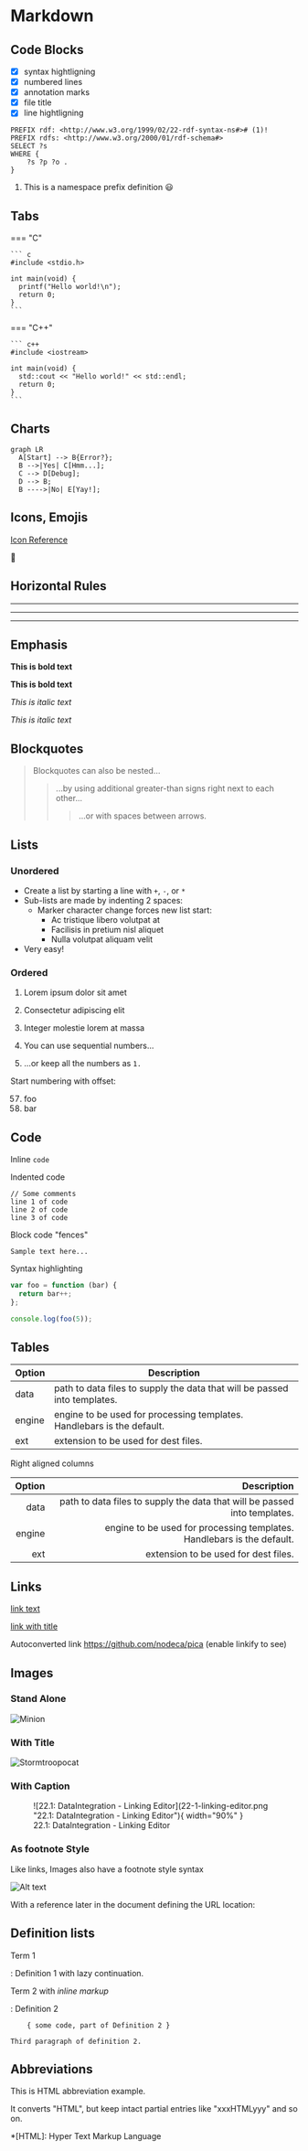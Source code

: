 # Markdown

## Code Blocks

- [x] syntax hightligning
- [x] numbered lines
- [x] annotation marks
- [x] file title
- [x] line hightligning

``` sparql title="select.rq" linenums="1" hl_lines="3 6"
PREFIX rdf: <http://www.w3.org/1999/02/22-rdf-syntax-ns#># (1)!
PREFIX rdfs: <http://www.w3.org/2000/01/rdf-schema#>
SELECT ?s
WHERE {
    ?s ?p ?o .
}
```

1. This is a namespace prefix definition 😃


## Tabs

=== "C"

    ``` c
    #include <stdio.h>

    int main(void) {
      printf("Hello world!\n");
      return 0;
    }
    ```

=== "C++"

    ``` c++
    #include <iostream>

    int main(void) {
      std::cout << "Hello world!" << std::endl;
      return 0;
    }
    ```

## Charts

``` mermaid
graph LR
  A[Start] --> B{Error?};
  B -->|Yes| C[Hmm...];
  C --> D[Debug];
  D --> B;
  B ---->|No| E[Yay!];
```

## Icons, Emojis

[Icon Reference](https://squidfunk.github.io/mkdocs-material/reference/icons-emojis/)

:rocket:


## Horizontal Rules

___

---

***


## Emphasis

**This is bold text**

__This is bold text__

*This is italic text*

_This is italic text_


## Blockquotes


> Blockquotes can also be nested...
> > ...by using additional greater-than signs right next to each other...
> > > ...or with spaces between arrows.


## Lists

### Unordered

+ Create a list by starting a line with `+`, `-`, or `*`
+ Sub-lists are made by indenting 2 spaces:
  - Marker character change forces new list start:
    * Ac tristique libero volutpat at
    + Facilisis in pretium nisl aliquet
    - Nulla volutpat aliquam velit
+ Very easy!

### Ordered

1. Lorem ipsum dolor sit amet
2. Consectetur adipiscing elit
3. Integer molestie lorem at massa


1. You can use sequential numbers...
1. ...or keep all the numbers as `1.`

Start numbering with offset:

57. foo
1. bar


## Code

Inline `code`

Indented code

    // Some comments
    line 1 of code
    line 2 of code
    line 3 of code


Block code "fences"

```
Sample text here...
```

Syntax highlighting

``` js
var foo = function (bar) {
  return bar++;
};

console.log(foo(5));
```

## Tables

| Option | Description |
| ------ | ----------- |
| data   | path to data files to supply the data that will be passed into templates. |
| engine | engine to be used for processing templates. Handlebars is the default. |
| ext    | extension to be used for dest files. |

Right aligned columns

| Option | Description |
| ------:| -----------:|
| data   | path to data files to supply the data that will be passed into templates. |
| engine | engine to be used for processing templates. Handlebars is the default. |
| ext    | extension to be used for dest files. |


## Links

[link text](http://dev.nodeca.com)

[link with title](http://nodeca.github.io/pica/demo/ "title text!")

Autoconverted link https://github.com/nodeca/pica (enable linkify to see)


## Images

### Stand Alone

![Minion](https://octodex.github.com/images/minion.png)

### With Title

![Stormtroopocat](https://octodex.github.com/images/stormtroopocat.jpg "The Stormtroopocat")

### With Caption

<figure markdown>
  ![22.1: DataIntegration - Linking Editor](22-1-linking-editor.png "22.1: DataIntegration - Linking Editor"){ width="90%" }
  <figcaption>22.1: DataIntegration - Linking Editor</figcaption>
</figure>

### As footnote Style

Like links, Images also have a footnote style syntax

![Alt text][id]

With a reference later in the document defining the URL location:

[id]: https://octodex.github.com/images/dojocat.jpg  "The Dojocat"


## Definition lists

Term 1

:   Definition 1
with lazy continuation.

Term 2 with *inline markup*

:   Definition 2

        { some code, part of Definition 2 }

    Third paragraph of definition 2.


## Abbreviations

This is HTML abbreviation example.

It converts "HTML", but keep intact partial entries like "xxxHTMLyyy" and so on.

*[HTML]: Hyper Text Markup Language


